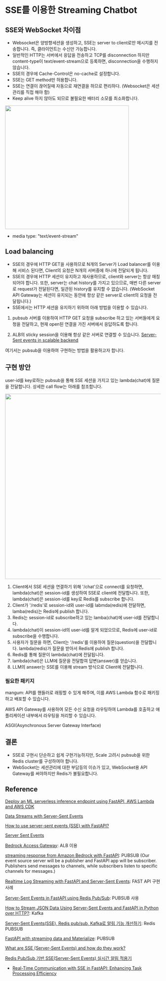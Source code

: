 # SSE를 이용한 Streaming Chatbot

## SSE와 WebSocket 차이점

- Websocket은 양방향세션을 생성하고, SSE는 server to client로만 메시지를 전송합니다. 즉, 클라이언트는 수신만 가능합니다.
- 일반적인 HTTP는 서버에서 응답을 전송하고 TCP를 disconnection 하지만 content-type이 text/event-stream으로 등록하면, disconnection을 수행하지 않습니다.
- SSE의 경우에 Cache-Control은 no-cache로 설정합니다.
- SSE는 GET method만 허용합니다.
- SSE는 연결이 끊어질때 자동으로 재연결을 하므로 편리하다. (Websocket은 세션관리를 직접 해야 함)
- Keep alive 하지 않아도 되므로 불필요한 배터리 소모를 최소화합니다.

<img src="https://github.com/kyopark2014/streaming-chatbot-using-sse/assets/52392004/f7a2c834-d11c-44ed-9f87-36e8b6afd864" width="400">

- media type: "text/event-stream"

## Load balancing

- SSE의 경우에 HTTP GET을 사용하므로 N개의 Server가 Load balancer를 이용해 서비스 된다면, Client의 요청은 N개의 서버중에 하나에 전달되게 됩니다.
- SSE의 경우에 HTTP 세션이 유지하고 재사용하므로, client와 server는 항상 매칭되어야 합니다. 또한, server는 chat history를 가지고 있으므로, 매번 다른 server로 request가 전달된다면, 일관된 history를 유지할 수 없습니다. (WebSocket API Gateway는 세션이 유지되는 동안에 항상 같은 server로 client의 요청을 전달됩니다.)
- SSE에서는 HTTP 세션을 유지하기 위하여 아래 방법을 이용할 수 있습니다.

1) pubsub 서버를 이용하여 HTTP GET 요청을 subscribe 하고 있는 서버들에게 요청을 전달하고, 현재 open된 연결을 가진 서버에서 응답하도록 합니다.
   
2) ALB의 sticky session을 이용해 항상 같은 서버로 연결할 수 있습니다. [Server-Sent events in scalable backend](https://stackoverflow.com/questions/30458969/server-sent-events-in-scalable-backend)

여기서는 pubsub을 이용하여 구현하는 방법을 활용하고자 합니다. 

## 구현 방안

user-id를 key로하는 pubsub을 통해 SSE 세션을 가지고 있는 lambda(chat)에 질문을 전달합니다. 상세한 call flow는 아래를 참조합니다.

<img src="https://github.com/kyopark2014/streaming-chatbot-using-sse/assets/52392004/ca12a24a-a8c7-4c3c-8a2e-1754d78b666f" width="600">


1) Client에서 SSE 세션을 연결하기 위해 '/chat'으로 connect를 요청하면, lambda(chat)은 session-id를 생성하여 SSE로 client에 전달합니다. 또한, lambda(chat)은 session-id를 key로 Redis를 subscribe 합니다.
2) Client가 '/redis'로 session-id와 user-id를 labmda(redis)에 전달하면, lamba(redis)는 Redis에 publish 합니다.
3) Redis는 session-id로 subscribe하고 있는 lamba(chat)에 user-id를 전달합니다.
4) lambda(chat)이 session-id의 user-id를 알게 되었으므로, Redis에 user-id로 subscribe을 수행합니다.
5) 사용자가 질문을 하면, Client는 '/redis'를 이용하여 질문(question)을 전달합니다. lambda(redis)가 질문을 받아서 Redis에 publish 합니다.
6) Redis를 통해 질문이 lambda(chat)에 전달됩니다.
7) lambda(chat)은 LLM에 질문을 전달합여 답변(answer)를 얻습니다.
8) LLM의 answer는 SSE를 이용해 stream 방식으로 Client에 전달합니다.



### 필요한 패키지

mangum: API를 핸들러로 래핑할 수 있게 해주며, 이를 AWS Lambda 함수로 패키징하고 배포할 수 있습니다. 

AWS API Gateway를 사용하여 모든 수신 요청을 라우팅하여 Lambda를 호출하고 애플리케이션 내부에서 라우팅을 처리할 수 있습니다. 

ASGI(Asynchronous Server Gateway Interface)



## 결론
- SSE로 구현시 단순하고 쉽게 구현가능하지만, Scale 고려시 pubsub을 위한 Redis cluster를 구성하여야 합니다.
- WebSocket는 세션관리에 대한 부담등의 이슈가 있고, WebSocket용 API Gateway를 써야하지만 Redis가 불필요합니다.


## Reference 

[Deploy an ML serverless inference endpoint using FastAPI, AWS Lambda and AWS CDK](https://github.com/aws-samples/lambda-serverless-inference-fastapi/tree/main)

[Data Streams with Server-Sent Events](https://bytewax.io/blog/data-stream-server-sent-events)

[How to use server-sent events (SSE) with FastAPI?](https://devdojo.com/bobbyiliev/how-to-use-server-sent-events-sse-with-fastapi)

[Server Sent Events](https://ko.javascript.info/server-sent-events)

[Bedrock Access Gateway](https://github.com/aws-samples/bedrock-access-gateway): ALB 이용

[streaming response from Amazon Bedrock with FastAPI](https://github.com/awslabs/aws-lambda-web-adapter/tree/main/examples/fastapi-response-streaming): PUBSUB (Our event source server will be a publisher and FastAPI app will be subscriber. Publishers send messages to channels, while subscribers listen to specific channels for messages.)

[Realtime Log Streaming with FastAPI and Server-Sent Events](https://amittallapragada.github.io/docker/fastapi/python/2020/12/23/server-side-events.html): FAST API 구현 사례

[Server-Sent Events in FastAPI using Redis Pub/Sub](https://medium.com/deepdesk/server-sent-events-in-fastapi-using-redis-pub-sub-eba1dbfe8031): PUBSUB 사용

[How to Stream JSON Data Using Server-Sent Events and FastAPI in Python over HTTP?](https://www.workfall.com/learning/blog/how-to-stream-json-data-using-server-sent-events-and-fastapi-in-python-over-http/): Kafka

[Server-Sent Events(SSE), Redis pub/sub, Kafka로 알림 기능 개선하기](https://velog.io/@xogml951/Server-Sent-EventsSSE-Redis-pubsub-Kafka%EB%A1%9C-%EC%95%8C%EB%A6%BC-%EA%B8%B0%EB%8A%A5-%EA%B0%9C%EC%84%A0%ED%95%98%EA%B8%B0): Redis PUBSUB
  
[FastAPI with streaming data and Materialize](https://devdojo.com/bobbyiliev/how-to-use-server-sent-events-sse-with-fastapi): PUBSUB

[What are SSE (Server-Sent Events) and how do they work?](https://bunny.net/academy/http/what-is-sse-server-sent-events-and-how-do-they-work/)

[Redis Pub/Sub 기반 SSE(Server-Sent Events) 실시간 알림 적용기](https://velog.io/@wwlee94/Redis-PubSub-Base-Server-Sent-Event)

- [Real-Time Communication with SSE in FastAPI: Enhancing Task Processing Efficiency](https://princyprakash.medium.com/real-time-communication-with-sse-in-fastapi-enhancing-task-processing-efficiency-bc8ba9b3c29f)
